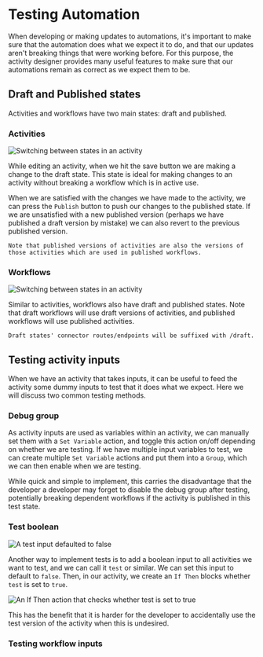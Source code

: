 # Testing Automation
When developing or making updates to automations, it's important to make sure that the automation does what we expect it to do, and that our updates aren't breaking things that were working before. For this purpose, the activity designer provides many useful features to make sure that our automations remain as correct as we expect them to be.

## Draft and Published states
Activities and workflows have two main states: draft and published.

### Activities 

![Switching between states in an activity](activity_states.gif)

While editing an activity, when we hit the save button we are making a change to the draft state. This state is ideal for making changes to an activity without breaking a workflow which is in active use. 

When we are satisfied with the changes we have made to the activity, we can press the `Publish` button to push our changes to the published state. If we are unsatisfied with a new published version (perhaps we have published a draft version by mistake) we can also revert to the previous published version.

``` 
Note that published versions of activities are also the versions of those activities which are used in published workflows.
```

### Workflows

![Switching between states in an activity](workflow_states.gif)

Similar to activities, workflows also have draft and published states. Note that draft workflows will use draft versions of activities, and published workflows will use published activities.

```
Draft states' connector routes/endpoints will be suffixed with /draft.
```

## Testing activity inputs
When we have an activity that takes inputs, it can be useful to feed the activity some dummy inputs to test that it does what we expect. Here we will discuss two common testing methods.

### Debug group
As activity inputs are used as variables within an activity, we can manually set them with a `Set Variable` action, and toggle this action on/off depending on whether we are testing. If we have multiple input variables to test, we can create multiple `Set Variable` actions and put them into a `Group`, which we can then enable when we are testing.

While quick and simple to implement, this carries the disadvantage that the developer a developer may forget to disable the debug group after testing, potentially breaking dependent workflows if the activity is published in this test state.
### Test boolean

![A test input defaulted to false](test-input.png)

Another way to implement tests is to add a boolean input to all activities we want to test, and we can call it `test` or similar. We can set this input to default to `false`. Then, in our activity, we create an `If Then` blocks whether `test` is set to `true`.

![An If Then action that checks whether test is set to true](if_test_then.png)

This has the benefit that it is harder for the developer to accidentally use the test version of the activity when this is undesired.

### Testing workflow inputs
